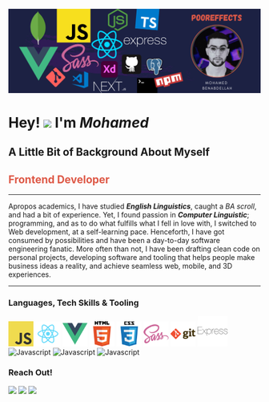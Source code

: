 ![Header](assets/header.png)

# Hey! <img src="https://raw.githubusercontent.com/MartinHeinz/MartinHeinz/master/wave.gif" width="30px"> I'm **_Mohamed_**

## A Little Bit of Background About Myself

## <span style="color:#de5947">Frontend Developer

---

Apropos academics, I have studied **_English Linguistics_**, caught a _BA scroll_, and had a bit of experience. Yet, I found passion in **_Computer Linguistic_**; programming, and as to do what fulfills what I fell in love with, I switched to Web development, at a self-learning pace. Henceforth, I have got consumed by possibilities and have been a day-to-day software engineering fanatic. More often than not, I have been drafting clean code on personal projects, developing software and tooling that helps people make business ideas a reality, and achieve seamless web, mobile, and 3D experiences.

---

### **Languages, Tech Skills & Tooling**

<p>
<img src="https://raw.githubusercontent.com/github/explore/80688e429a7d4ef2fca1e82350fe8e3517d3494d/topics/javascript/javascript.png" alt="Javascript" style="width: 50px" style="height: 50px"  style="margin-right: 1rem" ></code>
<img src="https://raw.githubusercontent.com/github/explore/80688e429a7d4ef2fca1e82350fe8e3517d3494d/topics/react/react.png" alt="Javascript" style="width: 50px" style="height: 50px" style="margin-right: 1rem" >
<img src="https://raw.githubusercontent.com/github/explore/80688e429a7d4ef2fca1e82350fe8e3517d3494d/topics/vue/vue.png" alt="Javascript" style="width: 50px" style="height: 50px"  style="margin-right: 1rem">
<img src="https://raw.githubusercontent.com/github/explore/80688e429a7d4ef2fca1e82350fe8e3517d3494d/topics/html/html.png" alt="Javascript" style="width: 50px" style="height: 50px" style="margin-right: 1rem" >
<img src="https://raw.githubusercontent.com/github/explore/80688e429a7d4ef2fca1e82350fe8e3517d3494d/topics/css/css.png" alt="Javascript" style="width: 50px" style="height: 50px" style="margin-right: 1rem" >
<img src="https://raw.githubusercontent.com/github/explore/80688e429a7d4ef2fca1e82350fe8e3517d3494d/topics/sass/sass.png" alt="Javascript" style="width: 50px" style="height: 50px" style="margin-right: 1rem" >
<img src="https://raw.githubusercontent.com/github/explore/80688e429a7d4ef2fca1e82350fe8e3517d3494d/topics/git/git.png" alt="Javascript" style="width: 50px" style="height: 50px" style="margin-right: 1rem" >
<img src="https://raw.githubusercontent.com/github/explore/80688e429a7d4ef2fca1e82350fe8e3517d3494d/topics/express/express.png" alt="Javascript" style="width: 60px" style="height: 60px" style="margin-right: 1rem" >
<img src="https://upload.wikimedia.org/wikipedia/commons/thumb/c/c2/Adobe_XD_CC_icon.svg/800px-Adobe_XD_CC_icon.svg.png" alt="Javascript" style="width: 40px" style="height: 40px" style="margin-right: 1rem" >
<img src="https://upload.wikimedia.org/wikipedia/commons/thumb/d/db/Npm-logo.svg/1920px-Npm-logo.svg.png" alt="Javascript" style="width: 60px" style="height: 60px" style="margin-right: 1rem" >
<img src="https://www.cypress.io/static/33498b5f95008093f5f94467c61d20ab/59c46/cypress-logo.webp" alt="Javascript" style="width: 65px" style="height: 65px" style="margin-right: 1rem" >
</p>

### Reach Out!

<p>
<a href = "https://www.linkedin.com/in/pooreffects/" target="_blank" ><img src="https://img.icons8.com/fluent/48/000000/linkedin.png"/></a>
<a href = "https://twitter.com/pooreffects" target="_blank" ><img src="https://img.icons8.com/fluent/48/000000/twitter.png"/></a>
<a href="https://codepen.io/pooreffects"  target="_blank" ><img src="https://img.icons8.com/ios-filled/50/000000/codepen.png"/></a>
</p>
</span>
